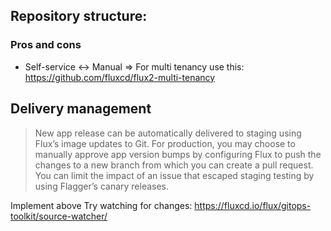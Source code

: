 ## Repository structure:
### Pros and cons
* Self-service <-> Manual
=> For multi tenancy use this:
https://github.com/fluxcd/flux2-multi-tenancy

## Delivery management 
> New app release can be automatically delivered to staging using Flux’s image updates to Git. For production, you may choose to manually approve app version bumps by configuring Flux to push the changes to a new branch from which you can create a pull request. You can limit the impact of an issue that escaped staging testing by using Flagger’s canary releases.

Implement above
Try watching for changes: https://fluxcd.io/flux/gitops-toolkit/source-watcher/